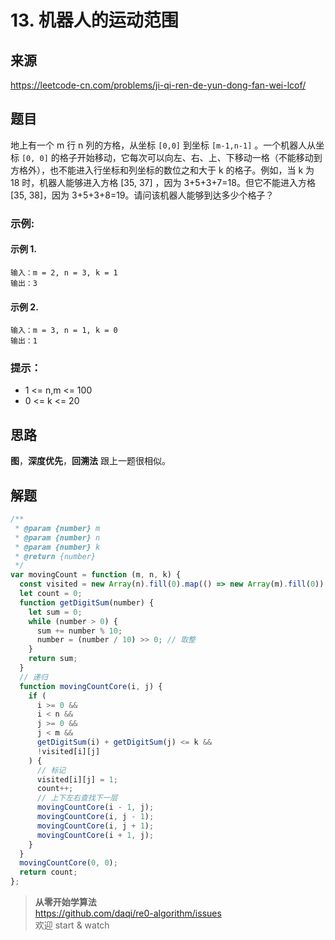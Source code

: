 # 13. 机器人的运动范围

## 来源

https://leetcode-cn.com/problems/ji-qi-ren-de-yun-dong-fan-wei-lcof/

## 题目

地上有一个 m 行 n 列的方格，从坐标 `[0,0]` 到坐标 `[m-1,n-1]` 。一个机器人从坐标 `[0, 0]` 的格子开始移动，它每次可以向左、右、上、下移动一格（不能移动到方格外），也不能进入行坐标和列坐标的数位之和大于 k 的格子。例如，当 k 为 18 时，机器人能够进入方格 [35, 37] ，因为 3+5+3+7=18。但它不能进入方格 [35, 38]，因为 3+5+3+8=19。请问该机器人能够到达多少个格子？

### 示例:

#### 示例 1.

```
输入：m = 2, n = 3, k = 1
输出：3
```

#### 示例 2.

```
输入：m = 3, n = 1, k = 0
输出：1
```

### 提示：

- 1 <= n,m <= 100
- 0 <= k <= 20

## 思路

**图**，**深度优先**，**回溯法**
跟上一题很相似。

## 解题

```js
/**
 * @param {number} m
 * @param {number} n
 * @param {number} k
 * @return {number}
 */
var movingCount = function (m, n, k) {
  const visited = new Array(n).fill(0).map(() => new Array(m).fill(0));
  let count = 0;
  function getDigitSum(number) {
    let sum = 0;
    while (number > 0) {
      sum += number % 10;
      number = (number / 10) >> 0; // 取整
    }
    return sum;
  }
  // 递归
  function movingCountCore(i, j) {
    if (
      i >= 0 &&
      i < n &&
      j >= 0 &&
      j < m &&
      getDigitSum(i) + getDigitSum(j) <= k &&
      !visited[i][j]
    ) {
      // 标记
      visited[i][j] = 1;
      count++;
      // 上下左右查找下一层
      movingCountCore(i - 1, j);
      movingCountCore(i, j - 1);
      movingCountCore(i, j + 1);
      movingCountCore(i + 1, j);
    }
  }
  movingCountCore(0, 0);
  return count;
};
```

> **从零开始学算法**  
> https://github.com/daqi/re0-algorithm/issues  
> 欢迎 start & watch
